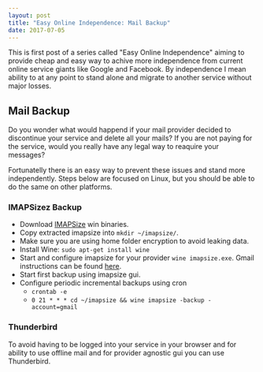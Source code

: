```yaml
---
layout: post
title: "Easy Online Independence: Mail Backup"
date: 2017-07-05
---
```


This is first post of a series called "Easy Online Independence" aiming to provide cheap and easy way to achive more independence from current online service giants like Google and Facebook. By independence I mean ability to at any point to stand alone and migrate to another service without major losses.
 
## Mail Backup

Do you wonder what would happend if your mail provider decided to discontinue your service and delete all your mails? If you are not paying for the service, would you really have any legal way to reaquire your messages?

Fortunatelly there is an easy way to prevent these issues and stand more independently. Steps below are focused on Linux, but you should be able to do the same on other platforms.

### IMAPSizez Backup

- Download [IMAPSize](http://www.broobles.com/imapsize/imap-backup.php) win binaries.
- Copy extracted imapsize into ```mkdir ~/imapsize/```.
- Make sure you are using home folder encryption to avoid leaking data.
- Install Wine: ```sudo apt-get install wine ```
- Start and configure imapsize for your provider ```wine imapsize.exe```. Gmail instructions can be found [here](https://support.google.com/mail/answer/7126229?hl=en).
- Start first backup using imapsize gui.
- Configure periodic incremental backups using cron 
  -  ```crontab -e```
  -  ```0 21 * * * cd ~/imapsize && wine imapsize -backup -account=gmail```

### Thunderbird
To avoid having to be logged into your service in your browser and for ability to use offline mail and for provider agnostic gui you can use Thunderbird.

